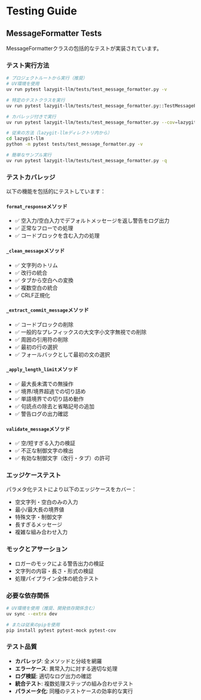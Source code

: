 # Testing Guide

## MessageFormatter Tests

MessageFormatterクラスの包括的なテストが実装されています。

### テスト実行方法

```bash
# プロジェクトルートから実行（推奨）
# UV環境を使用
uv run pytest lazygit-llm/tests/test_message_formatter.py -v

# 特定のテストクラスを実行
uv run pytest lazygit-llm/tests/test_message_formatter.py::TestMessageFormatter -v

# カバレッジ付きで実行
uv run pytest lazygit-llm/tests/test_message_formatter.py --cov=lazygit_llm.message_formatter

# 従来の方法（lazygit-llmディレクトリ内から）
cd lazygit-llm
python -m pytest tests/test_message_formatter.py -v

# 簡単なサンプル実行
uv run pytest lazygit-llm/tests/test_message_formatter.py -q
```

### テストカバレッジ

以下の機能を包括的にテストしています：

#### `format_response`メソッド
- ✅ 空入力/空白入力でデフォルトメッセージを返し警告をログ出力
- ✅ 正常なフローでの処理
- ✅ コードブロックを含む入力の処理

#### `_clean_message`メソッド
- ✅ 文字列のトリム
- ✅ 改行の統合
- ✅ タブから空白への変換
- ✅ 複数空白の統合
- ✅ CRLF正規化

#### `_extract_commit_message`メソッド
- ✅ コードブロックの削除
- ✅ 一般的なプレフィックスの大文字小文字無視での削除
- ✅ 周囲の引用符の削除
- ✅ 最初の行の選択
- ✅ フォールバックとして最初の文の選択

#### `_apply_length_limit`メソッド
- ✅ 最大長未満での無操作
- ✅ 境界/境界超過での切り詰め
- ✅ 単語境界での切り詰め動作
- ✅ 句読点の除去と省略記号の追加
- ✅ 警告ログの出力確認

#### `validate_message`メソッド
- ✅ 空/短すぎる入力の検証
- ✅ 不正な制御文字の検出
- ✅ 有効な制御文字（改行・タブ）の許可

### エッジケーステスト

パラメタ化テストにより以下のエッジケースをカバー：

- 空文字列・空白のみの入力
- 最小/最大長の境界値
- 特殊文字・制御文字
- 長すぎるメッセージ
- 複雑な組み合わせ入力

### モックとアサーション

- ロガーのモックによる警告出力の検証
- 文字列の内容・長さ・形式の検証
- 処理パイプライン全体の統合テスト

### 必要な依存関係

```bash
# UV環境を使用（推奨、開発依存関係含む）
uv sync --extra dev

# または従来のpipを使用
pip install pytest pytest-mock pytest-cov
```

### テスト品質

- **カバレッジ**: 全メソッドと分岐を網羅
- **エラーケース**: 異常入力に対する適切な処理
- **ログ検証**: 適切なログ出力の確認
- **統合テスト**: 複数処理ステップの組み合わせテスト
- **パラメータ化**: 同種のテストケースの効率的な実行